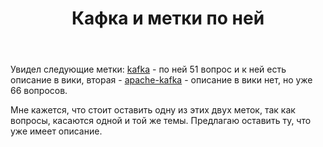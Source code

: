 ﻿---
title: "Кафка и метки по ней"
se.owner.user_id: 424412
se.owner.display_name: "Volk"
se.owner.link: "https://ru.meta.stackoverflow.com/users/424412/volk"
se.link: "https://ru.meta.stackoverflow.com/questions/13114/%d0%9a%d0%b0%d1%84%d0%ba%d0%b0-%d0%b8-%d0%bc%d0%b5%d1%82%d0%ba%d0%b8-%d0%bf%d0%be-%d0%bd%d0%b5%d0%b9"
se.question_id: 13114
se.post_type: question
---
<p>Увидел следующие метки: <a href="https://ru.stackoverflow.com/questions/tagged/kafka" class="post-tag" title="показать вопросы с меткой [kafka]" aria-label="показать вопросы с меткой [kafka]" rel="tag" aria-labelledby="tag-kafka-tooltip-container">kafka</a>  - по ней 51 вопрос и к ней есть описание в вики, вторая - <a href="https://ru.stackoverflow.com/questions/tagged/apache-kafka" class="post-tag" title="показать вопросы с меткой [apache-kafka]" aria-label="показать вопросы с меткой [apache-kafka]" rel="tag" aria-labelledby="tag-apache-kafka-tooltip-container">apache-kafka</a> - описание в вики нет, но уже 66 вопросов.</p>
<p>Мне кажется, что стоит оставить одну из этих двух меток, так как вопросы, касаются одной и той же темы. Предлагаю оставить ту, что уже имеет описание.</p>
